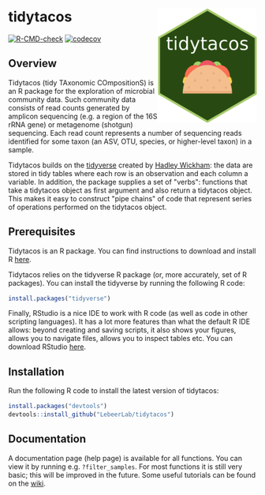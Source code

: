 tidytacos <img src="man/figures/hex-tidytacos.png" align="right" width="200">
======================
[![R-CMD-check](https://github.com/LebeerLab/tidytacos/actions/workflows/R-CMD-check.yaml/badge.svg)](https://github.com/LebeerLab/tidytacos/actions/workflows/R-CMD-check.yaml)
[![codecov](https://codecov.io/github/LebeerLab/tidytacos/branch/feature/unit-testing/graph/badge.svg?token=WK0QN34DJB)](https://codecov.io/github/LebeerLab/tidytacos)

## Overview

Tidytacos (tidy TAxonomic COmpositionS) is an R package for the exploration of microbial community data. Such community data consists of read counts generated by amplicon sequencing (e.g. a region of the 16S rRNA gene) or metagenome (shotgun) sequencing. Each read count represents a number of sequencing reads identified for some taxon (an ASV, OTU, species, or higher-level taxon) in a sample. 

Tidytacos builds on the [tidyverse](https://www.tidyverse.org/) created by [Hadley Wickham](http://hadley.nz/): the data are stored in tidy tables where each row is an observation and each column a variable. In addition, the package supplies a set of "verbs": functions that take a tidytacos object as first argument and also return a tidytacos object. This makes it easy to construct "pipe chains" of code that represent series of operations performed on the tidytacos object. 

## Prerequisites 

Tidytacos is an R package. You can find instructions to download and install R [here](https://cran.r-project.org/).

Tidytacos relies on the tidyverse R package (or, more accurately, set of R packages). You can install the tidyverse by running the following R code: 

```R
install.packages("tidyverse")
```

Finally, RStudio is a nice IDE to work with R code (as well as code in other scripting languages). It has a lot more features than what the default R IDE allows: beyond creating and saving scripts, it also shows your figures, allows you to navigate files, allows you to inspect tables etc. You can download RStudio [here](https://posit.co/downloads/). 

## Installation

Run the following R code to install the latest version of tidytacos: 

```R
install.packages("devtools")
devtools::install_github("LebeerLab/tidytacos")
```

## Documentation

A documentation page (help page) is available for all functions. You can view it by running e.g. `?filter_samples`. For most functions it is still very basic; this will be improved in the future. Some useful tutorials can be found on the [wiki](https://github.com/LebeerLab/tidytacos/wiki). 
